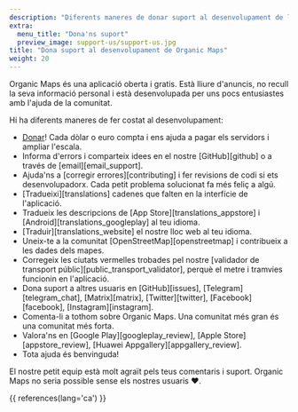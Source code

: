 ```yaml
---
description: "Diferents maneres de donar suport al desenvolupament de la nostra aplicació lliure"
extra:
  menu_title: "Dona'ns suport"
  preview_image: support-us/support-us.jpg
title: "Dona suport al desenvolupament de Organic Maps"
weight: 20
---
```


Organic Maps és una aplicació oberta i gratis. Està lliure d'anuncis, no
recull la seva informació personal i està desenvolupada per uns pocs
entusiastes amb l'ajuda de la comunitat.

Hi ha diferents maneres de fer costat al desenvolupament:

- [Donar](@/donate/index.ca.md)! Cada dòlar o euro compta i ens ajuda a
  pagar els servidors i ampliar l'escala.
- Informa d'errors i comparteix idees en el nostre [GitHub][github] o a
  través de [email][email_support].
- Ajuda'ns a [corregir errores][contributing] i fer revisions de codi si ets
  desenvolupadorx. Cada petit problema solucionat fa més feliç a algú.
- [Tradueixi][translations] cadenes que falten en la interfície de
  l'aplicació.
- Tradueix les descripcions de [App Store][translations_appstore] i
  [Android][translations_googleplay] al teu idioma.
- [Traduir][translations_website] el nostre lloc web al teu idioma.
- Uneix-te a la comunitat [OpenStreetMap][openstreetmap] i contribueix a les
  dades dels mapes.
- Corregeix les ciutats vermelles trobades pel nostre [validador de
  transport públic][public_transport_validator], perquè el metre i tramvies
  funcionin en l'aplicació.
- Dona suport a altres usuaris en [GitHub][issues],
  [Telegram][telegram_chat], [Matrix][matrix], [Twitter][twitter],
  [Facebook][facebook], [Instagram][instagram].
- Comenta-li a tothom sobre Organic Maps. Una comunitat més gran és una
  comunitat més forta.
- Valora'ns en [Google Play][googleplay_review], [Apple Store][appstore_review], [Huawei
  Appgallery][appgallery_review].
- Tota ajuda és benvinguda!

El nostre petit equip està molt agraït pels teus comentaris i
suport. Organic Maps no seria possible sense els nostres usuaris ❤️.

{{ references(lang='ca') }}
